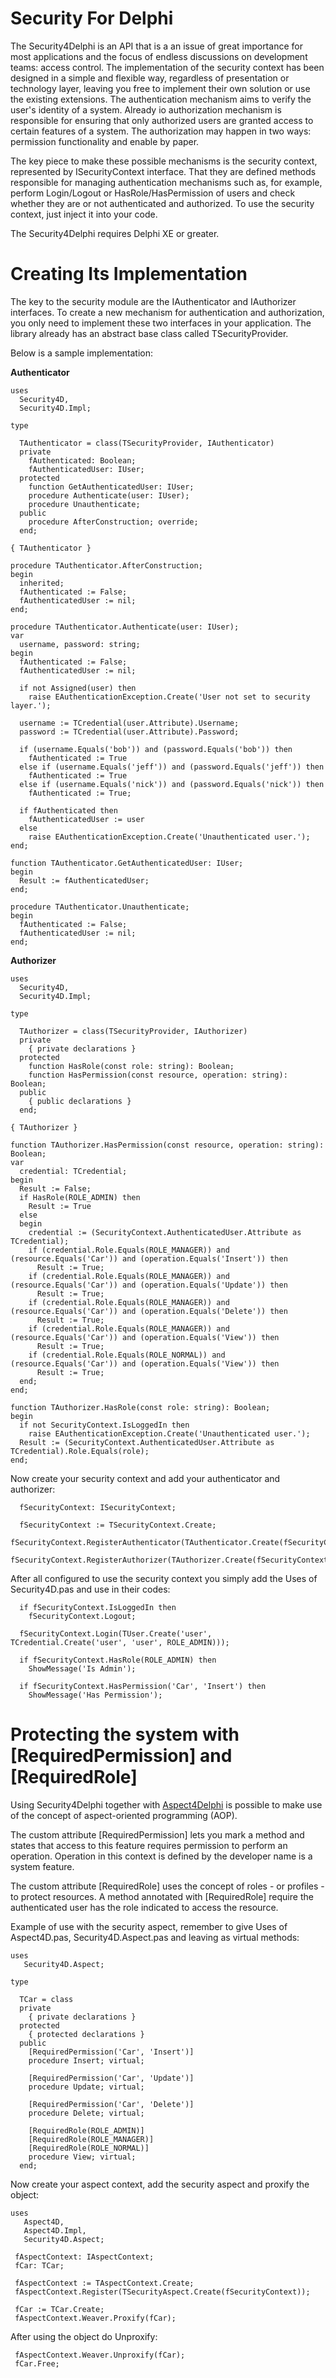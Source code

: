 # Security For Delphi

The Security4Delphi is an API that is a an issue of great importance for most applications and the focus of endless discussions on development teams: access control. The implementation of the security context has been designed in a simple and flexible way, regardless of presentation or technology layer, leaving you free to implement their own solution or use the existing extensions.
The authentication mechanism aims to verify the user's identity of a system. 
Already io authorization mechanism is responsible for ensuring that only authorized users are granted access to certain features of a system. The authorization may happen in two ways: permission functionality and enable by paper.

The key piece to make these possible mechanisms is the security context, represented by ISecurityContext interface. That they are defined methods responsible for managing authentication mechanisms such as, for example, perform Login/Logout or HasRole/HasPermission of users and check whether they are or not authenticated and authorized. To use the security context, just inject it into your code.

The Security4Delphi requires Delphi XE or greater.

# Creating Its Implementation #

The key to the security module are the IAuthenticator and IAuthorizer interfaces. To create a new mechanism for authentication and authorization, you only need to implement these two interfaces in your application. The library already has an abstract base class called TSecurityProvider. 

Below is a sample implementation:

**Authenticator**

	uses
	  Security4D,
	  Security4D.Impl;

	type
	
	  TAuthenticator = class(TSecurityProvider, IAuthenticator)
	  private
	    fAuthenticated: Boolean;
	    fAuthenticatedUser: IUser;
	  protected
	    function GetAuthenticatedUser: IUser;
	    procedure Authenticate(user: IUser);
	    procedure Unauthenticate;
	  public
	    procedure AfterConstruction; override;
	  end;
    
	{ TAuthenticator }
	
	procedure TAuthenticator.AfterConstruction;
	begin
	  inherited;
	  fAuthenticated := False;
	  fAuthenticatedUser := nil;
	end;
	
	procedure TAuthenticator.Authenticate(user: IUser);
	var
	  username, password: string;
	begin
	  fAuthenticated := False;
	  fAuthenticatedUser := nil;
	
	  if not Assigned(user) then
	    raise EAuthenticationException.Create('User not set to security layer.');
	
	  username := TCredential(user.Attribute).Username;
	  password := TCredential(user.Attribute).Password;
	
	  if (username.Equals('bob')) and (password.Equals('bob')) then
	    fAuthenticated := True
	  else if (username.Equals('jeff')) and (password.Equals('jeff')) then
	    fAuthenticated := True
	  else if (username.Equals('nick')) and (password.Equals('nick')) then
	    fAuthenticated := True;
	
	  if fAuthenticated then
	    fAuthenticatedUser := user
	  else
	    raise EAuthenticationException.Create('Unauthenticated user.');
	end;
	
	function TAuthenticator.GetAuthenticatedUser: IUser;
	begin
	  Result := fAuthenticatedUser;
	end;
	
	procedure TAuthenticator.Unauthenticate;
	begin
	  fAuthenticated := False;
	  fAuthenticatedUser := nil;
	end;

**Authorizer**

	uses
	  Security4D,
	  Security4D.Impl;

	type
	
	  TAuthorizer = class(TSecurityProvider, IAuthorizer)
	  private
	    { private declarations }
	  protected
	    function HasRole(const role: string): Boolean;
	    function HasPermission(const resource, operation: string): Boolean;
	  public
	    { public declarations }
	  end;

	{ TAuthorizer }
	
	function TAuthorizer.HasPermission(const resource, operation: string): Boolean;
	var
	  credential: TCredential;
	begin
	  Result := False;
	  if HasRole(ROLE_ADMIN) then
	    Result := True
	  else
	  begin
	    credential := (SecurityContext.AuthenticatedUser.Attribute as TCredential);
	    if (credential.Role.Equals(ROLE_MANAGER)) and (resource.Equals('Car')) and (operation.Equals('Insert')) then
	      Result := True;
	    if (credential.Role.Equals(ROLE_MANAGER)) and (resource.Equals('Car')) and (operation.Equals('Update')) then
	      Result := True;
	    if (credential.Role.Equals(ROLE_MANAGER)) and (resource.Equals('Car')) and (operation.Equals('Delete')) then
	      Result := True;
	    if (credential.Role.Equals(ROLE_MANAGER)) and (resource.Equals('Car')) and (operation.Equals('View')) then
	      Result := True;
	    if (credential.Role.Equals(ROLE_NORMAL)) and (resource.Equals('Car')) and (operation.Equals('View')) then
	      Result := True;
	  end;
	end;
	
	function TAuthorizer.HasRole(const role: string): Boolean;
	begin
	  if not SecurityContext.IsLoggedIn then
	    raise EAuthenticationException.Create('Unauthenticated user.');
	  Result := (SecurityContext.AuthenticatedUser.Attribute as TCredential).Role.Equals(role);
	end;

Now create your security context and add your authenticator and authorizer:
	  
	  fSecurityContext: ISecurityContext;

	  fSecurityContext := TSecurityContext.Create;
	  fSecurityContext.RegisterAuthenticator(TAuthenticator.Create(fSecurityContext));
	  fSecurityContext.RegisterAuthorizer(TAuthorizer.Create(fSecurityContext));

After all configured to use the security context you simply add the Uses of Security4D.pas and use in their codes:

	  if fSecurityContext.IsLoggedIn then
	    fSecurityContext.Logout;
    
      fSecurityContext.Login(TUser.Create('user', TCredential.Create('user', 'user', ROLE_ADMIN)));    

      if fSecurityContext.HasRole(ROLE_ADMIN) then
        ShowMessage('Is Admin');

	  if fSecurityContext.HasPermission('Car', 'Insert') then
        ShowMessage('Has Permission');

# Protecting the system with [RequiredPermission] and [RequiredRole] #

Using Security4Delphi together with [Aspect4Delphi](https://github.com/ezequieljuliano/Aspect4Delphi) is possible to make use of the concept of aspect-oriented programming (AOP).  

The custom attribute [RequiredPermission] lets you mark a method and states that access to this feature requires permission to perform an operation. Operation in this context is defined by the developer name is a system feature.

The custom attribute [RequiredRole] uses the concept of roles - or profiles - to protect resources. A method annotated with [RequiredRole] require the authenticated user has the role indicated to access the resource. 

Example of use with the security aspect, remember to give Uses of Aspect4D.pas, Security4D.Aspect.pas and leaving as virtual methods:

    uses 
       Security4D.Aspect;

	type
	
	  TCar = class
	  private
	    { private declarations }
	  protected
	    { protected declarations }
	  public
	    [RequiredPermission('Car', 'Insert')]
	    procedure Insert; virtual;
	
	    [RequiredPermission('Car', 'Update')]
	    procedure Update; virtual;
	
	    [RequiredPermission('Car', 'Delete')]
	    procedure Delete; virtual;
	
	    [RequiredRole(ROLE_ADMIN)]
	    [RequiredRole(ROLE_MANAGER)]
	    [RequiredRole(ROLE_NORMAL)]
	    procedure View; virtual;
	  end;

Now create your aspect context, add the security aspect and proxify the object:

    uses
	   Aspect4D,
  	   Aspect4D.Impl, 
       Security4D.Aspect;

     fAspectContext: IAspectContext;
     fCar: TCar;

	 fAspectContext := TAspectContext.Create;
	 fAspectContext.Register(TSecurityAspect.Create(fSecurityContext));
	
	 fCar := TCar.Create;
	 fAspectContext.Weaver.Proxify(fCar);

After using the object do Unproxify:

	 fAspectContext.Weaver.Unproxify(fCar);
	 fCar.Free;